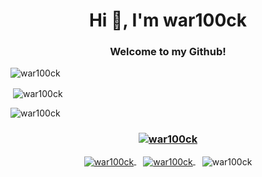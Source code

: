 <h1 align="center">Hi 👋, I'm war100ck</h1>
<h3 align="center">Welcome to my Github!</h3>


<img align="center" src="https://github-readme-streak-stats.herokuapp.com/?user=war100ck&" alt="war100ck" /></p>

&nbsp;<img align="center" src="https://github-readme-stats.vercel.app/api?username=war100ck&show_icons=true&locale=en" alt="war100ck" />

<img align="center" src="https://github-readme-stats.vercel.app/api/top-langs?username=war100ck&show_icons=true&locale=en&layout=compact" alt="war100ck" />

<h3 align="center"> <a href="https://github.com/ryo-ma/github-profile-trophy"><img src="https://github-profile-trophy.vercel.app/?username=war100ck" alt="war100ck" /></a> </h3>

   <center>
  <a href="https://github.com/anuraghazra/github-readme-stats">
  <img align="center" src="https://github-readme-streak-stats.herokuapp.com/?user=war100ck&theme=dark" alt="war100ck" />
</a>
&ensp;
  <a href="https://github.com/anuraghazra/convoychat">
  <img align="center" src="https://github-readme-stats.vercel.app/api?username=war100ck&show_icons=true&theme=dark" alt="war100ck" />
     </a>
   &ensp; 
<img align="center" src="https://github-readme-stats.vercel.app/api/top-langs?username=war100ck&show_icons=true&locale=en&layout=compact&theme=dark" alt="war100ck" />

